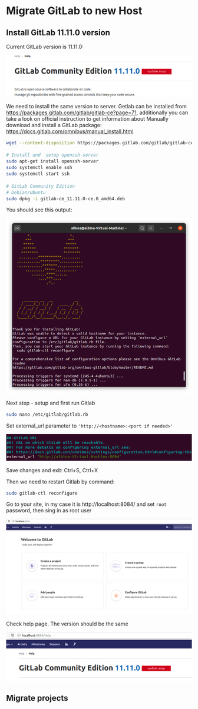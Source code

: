 # Migrate GitLab to new Host

## Install GitLab 11.11.0 version

Current GitLab version is 11.11.0:

![image](./images/GitLabVersion.png)

We need to install the same version to server. Getlab can be installed from https://packages.gitlab.com/gitlab/gitlab-ce?page=71, additionally you  can take a look on official instruction to get information about Manually download and install a GitLab package:
https://docs.gitlab.com/omnibus/manual_install.html

```bash
wget --content-disposition https://packages.gitlab.com/gitlab/gitlab-ce/packages/ubuntu/bionic/gitlab-ce_11.11.0-ce.0_amd64.deb/download.deb

# Install and  setup openssh-server
sudo apt-get install openssh-server
sudo systemctl enable ssh
sudo systemctl start ssh

# GitLab Community Edition
# Debian/Ubuntu
sudo dpkg -i gitlab-ce_11.11.0-ce.0_amd64.deb

```

You should see this output:

![image](./images/GitLabInstalled.png)

Next step - setup and first run Gitlab

```bash
sudo nano /etc/gitlab/gitlab.rb
```
Set external_url parameter to `'http://<hostname>:<port if needed>'`

![image](./images/SetExternalUrl.png)

Save changes and exit: Ctrl+S, Ctrl+X

Then we need to restart Gitlab by command:

```bash
sudo gitlab-ctl reconfigure
```

Go to your site, in my case it is  http://localhost:8084/ and set `root` password, then sing in as root user


![image](./images/FirstGitLabOpen.png)


Check help page. The version should be the same

![image](./images/HelpPageVersion.png)

## Migrate projects



